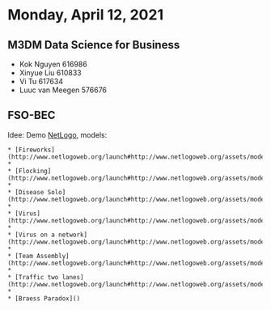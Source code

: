 # Monday, April 12, 2021

## M3DM Data Science for Business 
* Kok Nguyen 616986
* Xinyue Liu 610833
* Vi Tu 617634
* Luuc van Meegen 576676

## FSO-BEC 
Idee: Demo [NetLogo](http://www.netlogoweb.org/), models:

    * [Fireworks](http://www.netlogoweb.org/launch#http://www.netlogoweb.org/assets/modelslib/Sample%20Models/Art/Fireworks.nlogo)
    * 
    * [Flocking](http://www.netlogoweb.org/launch#http://www.netlogoweb.org/assets/modelslib/Sample%20Models/Biology/Flocking.nlogo)
    * 
    * [Disease Solo](http://www.netlogoweb.org/launch#http://www.netlogoweb.org/assets/modelslib/Sample%20Models/Biology/Disease%20Solo.nlogo)
    * 
    * [Virus](http://www.netlogoweb.org/launch#http://www.netlogoweb.org/assets/modelslib/Sample%20Models/Biology/Virus.nlogo)
    * 
    * [Virus on a network](http://www.netlogoweb.org/launch#http://www.netlogoweb.org/assets/modelslib/Sample%20Models/Networks/Virus%20on%20a%20Network.nlogo)
    * 
    * [Team Assembly](http://www.netlogoweb.org/launch#http://www.netlogoweb.org/assets/modelslib/Sample%20Models/Networks/Team%20Assembly.nlogo)
    * 
    * [Traffic two lanes](http://www.netlogoweb.org/launch#http://www.netlogoweb.org/assets/modelslib/Sample%20Models/Social%20Science/Traffic%202%20Lanes.nlogo)
    * 
    * [Braess Paradox]()